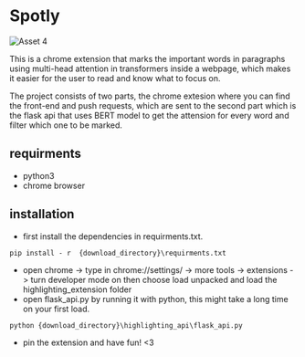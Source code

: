 # Spotly

![Asset 4](https://user-images.githubusercontent.com/78879883/221129935-224c110a-c5e6-4714-8495-10a8cb7878db.png)

This is a chrome extension that marks the important words in paragraphs using multi-head attention in transformers inside a webpage, which makes it easier for the user to read and know what to focus on.

The project consists of two parts, the chrome extesion where you can find the front-end and push requests, which are sent to  the second part which is the flask api that uses BERT model to get the attension for every word and filter which one to be marked.

## requirments 
- python3
- chrome browser

## installation 
- first install the dependencies in requirments.txt.
```
pip install - r  {download_directory}\requirments.txt
```

- open chrome -> type in chrome://settings/ -> more tools -> extensions -> turn developer mode on then choose load unpacked and load the highlighting_extension folder 
- open flask_api.py by running it with python, this might take a long time on your first load.
```
python {download_directory}\highlighting_api\flask_api.py
```
- pin the extension and have fun! <3
